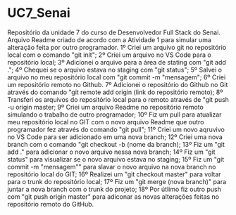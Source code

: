 # UC7_Senai
Repositório da unidade 7 do curso de Desenvolvedor Full Stack do Senai.
Arquivo Readme criado de acordo com a Atividade 1 para simular uma alteração feita por outro programador.
1º Criei um arquivo git no repositório local com o comando "git init";
2º Criei um arquivo no VS Code para o repositório local;
3º Adicionei o arquivo para a área de stating com "git add .";
4º Chequei se o arquivo estava no staging com "git status";
5º Salvei o arquivo no meu repositório local com "git commit -m "mensagem";
6º Criei um repositório remoto no Github.
7º Adicionei o repositório do Github no Git através do comando "git remote add origin (link do repositório remoto);
8º Transferi os arquivos do repositório local para o remoto através de "git push -u origin master;
9º Criei um arquivo Readme no repositório remoto simulando o trabalho de outro programador;
10º Fiz um pull para atualizar meu repositório local no GIT com o novo arquivo Readme que outro programador fez através do comando "git pull"; 
11º Criei um novo aqruvivo no VS Code para ser adicionado em uma nova branch;
12º Criei uma nova branch com o comando "git checkout -b (nome da branch);
13º Fiz um "git add ." para adicionar o novo arquivo nessa nova branch;
14º Fiz um "git status" para visualizar se o novo arquivo estava no staging;
15º Fiz um "git commit -m "mensagem"" para slavar o novo arquivo na nova branch no repositório local do GIT;
16º Realizei um "git checkout master" para voltar para o trunk do repositório local;
17º Fiz um "git merge (nova branch)" para juntar a nova branch com o trunk do projeto;
18º Por útlimo fiz outro push com "git push origin master" para adiconar as novas alterações feitas no repositório remoto do GitHub.
